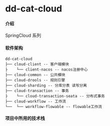 # dd-cat-cloud

#### 介绍

SpringCloud 系列

#### 软件架构

```
dd-cat-cloud
├── cloud-client -- 客户端模块
├    └── client-nacos -- nacos注册中心
├── cloud-common -- 公共模块
├── cloud-drools -- 规则引擎
├── cloud-sharding -- 分库分表 读写分离
├── cloud-transaction -- 事务
├    └── cloud-transaction-seata -- 分布式事务
├── cloud-workflow -- 工作流
└──  └── workflow-flowable -- flowable工作流
```

#### 项目中所用的技术栈
